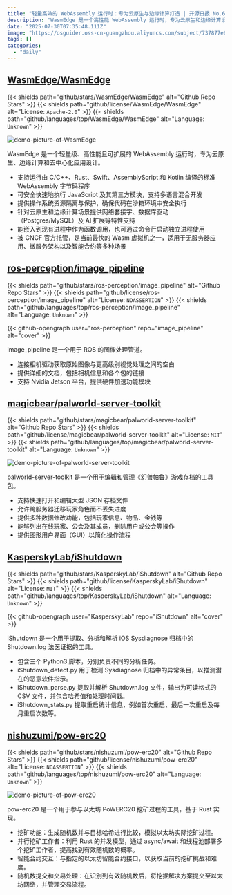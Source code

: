 ```yaml
---
title: "轻量高效的 WebAssembly 运行时：专为云原生与边缘计算打造 | 开源日报 No.681"
description: "WasmEdge 是一个高性能 WebAssembly 运行时，专为云原生和边缘计算设计，支持多语言开发，提供安全沙箱环境，并集成网络、数据库和 AI 扩展，是 CNCF 托管的轻量级 Wasm 虚拟机。"
date: "2025-07-30T07:35:48.111Z"
image: "https://osguider.oss-cn-guangzhou.aliyuncs.com/subject/737877e6957fd9bdc5d974d25510b6ff.png"
tags: []
categories:
  - "daily"
---
```


## [WasmEdge/WasmEdge](https://github.com/WasmEdge/WasmEdge)

{{< shields path="github/stars/WasmEdge/WasmEdge" alt="Github Repo Stars" >}} {{< shields path="github/license/WasmEdge/WasmEdge" alt="License: `Apache-2.0`" >}} {{< shields path="github/languages/top/WasmEdge/WasmEdge" alt="Language: `Unknown`" >}}

![demo-picture-of-WasmEdge](https://static.osguider.com/subject/github/WasmEdge/WasmEdge/2cedb39cd1536d1567063176ae4fefcc.png)

WasmEdge 是一个轻量级、高性能且可扩展的 WebAssembly 运行时，专为云原生、边缘计算和去中心化应用设计。

- 支持运行由 C/C++、Rust、Swift、AssemblyScript 和 Kotlin 编译的标准 WebAssembly 字节码程序
- 可安全快速地执行 JavaScript 及其第三方模块，支持多语言混合开发
- 提供操作系统资源隔离与保护，确保代码在沙箱环境中安全执行
- 针对云原生和边缘计算场景提供网络套接字、数据库驱动（Postgres/MySQL）及 AI 扩展等特性支持
- 能嵌入到现有进程中作为函数调用，也可通过命令行启动独立进程使用
- 被 CNCF 官方托管，是当前最快的 Wasm 虚拟机之一，适用于无服务器应用、微服务架构以及智能合约等多种场景
  
## [ros-perception/image_pipeline](https://github.com/ros-perception/image_pipeline)

{{< shields path="github/stars/ros-perception/image_pipeline" alt="Github Repo Stars" >}} {{< shields path="github/license/ros-perception/image_pipeline" alt="License: `NOASSERTION`" >}} {{< shields path="github/languages/top/ros-perception/image_pipeline" alt="Language: `Unknown`" >}}

{{< github-opengraph user="ros-perception" repo="image_pipeline" alt="cover" >}}

image_pipeline 是一个用于 ROS 的图像处理管道。

- 连接相机驱动获取原始图像与更高级别视觉处理之间的空白
- 提供详细的文档，包括相机信息和各个包的链接
- 支持 Nvidia Jetson 平台，提供硬件加速功能模块
  
## [magicbear/palworld-server-toolkit](https://github.com/magicbear/palworld-server-toolkit)

{{< shields path="github/stars/magicbear/palworld-server-toolkit" alt="Github Repo Stars" >}} {{< shields path="github/license/magicbear/palworld-server-toolkit" alt="License: `MIT`" >}} {{< shields path="github/languages/top/magicbear/palworld-server-toolkit" alt="Language: `Unknown`" >}}

![demo-picture-of-palworld-server-toolkit](https://static.osguider.com/subject/github/magicbear/palworld-server-toolkit/97d621199e7c0994a0fc2788d72ebe7f.png)

palworld-server-toolkit 是一个用于编辑和管理《幻兽帕鲁》游戏存档的工具包。

- 支持快速打开和编辑大型 JSON 存档文件
- 允许跨服务器迁移玩家角色而不丢失进度
- 提供多种数据修改功能，包括玩家信息、物品、金钱等
- 能够列出在线玩家、公会及其成员，删除用户或公会等操作
- 提供图形用户界面（GUI）以简化操作流程
  
## [KasperskyLab/iShutdown](https://github.com/KasperskyLab/iShutdown)

{{< shields path="github/stars/KasperskyLab/iShutdown" alt="Github Repo Stars" >}} {{< shields path="github/license/KasperskyLab/iShutdown" alt="License: `MIT`" >}} {{< shields path="github/languages/top/KasperskyLab/iShutdown" alt="Language: `Unknown`" >}}

{{< github-opengraph user="KasperskyLab" repo="iShutdown" alt="cover" >}}

iShutdown 是一个用于提取、分析和解析 iOS Sysdiagnose 归档中的 Shutdown.log 法医证据的工具。

- 包含三个 Python3 脚本，分别负责不同的分析任务。
- iShutdown_detect.py 用于检测 Sysdiagnose 归档中的异常条目，以推测潜在的恶意软件指示。
- iShutdown_parse.py 提取并解析 Shutdown.log 文件，输出为可读格式的 CSV 文件，并包含哈希值和处理时间戳。
- iShutdown_stats.py 提取重启统计信息，例如首次重启、最后一次重启及每月重启次数等。
  
## [nishuzumi/pow-erc20](https://github.com/nishuzumi/pow-erc20)

{{< shields path="github/stars/nishuzumi/pow-erc20" alt="Github Repo Stars" >}} {{< shields path="github/license/nishuzumi/pow-erc20" alt="License: `NOASSERTION`" >}} {{< shields path="github/languages/top/nishuzumi/pow-erc20" alt="Language: `Unknown`" >}}

![demo-picture-of-pow-erc20](https://static.osguider.com/subject/github/nishuzumi/pow-erc20/f57aa6519dcedcb8299e1c7f8c0b4d66.png)

pow-erc20 是一个用于参与以太坊 PoWERC20 挖矿过程的工具，基于 Rust 实现。

- 挖矿功能：生成随机数并与目标哈希进行比较，模拟以太坊实际挖矿过程。
- 并行挖矿工作者：利用 Rust 的并发模型，通过 async/await 和线程池部署多个挖矿工作者，提高找到有效随机数的概率。
- 智能合约交互：与指定的以太坊智能合约接口，以获取当前的挖矿挑战和难度。
- 随机数提交和交易处理：在识别到有效随机数后，将挖掘解决方案提交至以太坊网络，并管理交易流程。
  
